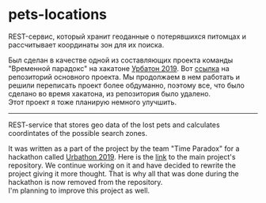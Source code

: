 # pets-locations
REST-сервис, который хранит геоданные о потерявшихся питомцах и рассчитывает координаты зон для их поиска.  
  
Был сделан в качестве одной из составляющих проекта команды "Временной парадокс" на хакатоне [Урбатон 2019](https://tech.kontur.ru/events/urbathon). 
Вот [ссылка](https://github.com/DeevMaks/Urbanton.time-paradox) на репозиторий основного проекта. Мы продолжаем в нем работать 
и решили переписать проект более обдуманно, поэтому все, что было сделано во время хакатона, из репозитория было удалено.  
Этот проект я тоже планирую немного улучшить.
  
-------

REST-service that stores geo data of the lost pets and calculates coordintates of the possible search zones.  
  
It was written as a part of the project by the team "Time Paradox" for a hackathon called [Urbathon 2019](https://tech.kontur.ru/events/urbathon). 
Here is the [link](https://github.com/DeevMaks/Urbanton.time-paradox) to the main project's repository. We continue working on it and
have decided to rewrite the project giving it more thought. That is why all that was done during the hackathon is now removed
from the repository.  
I'm planning to improve this project as well.

